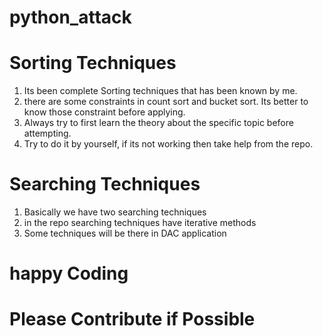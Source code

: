 # python_attack

# Sorting Techniques

1. Its been complete Sorting techniques that has been known by me.
2. there are some constraints in count sort and bucket sort. Its better to know those constraint before applying.
3. Always try to first learn the theory about the specific topic before attempting.
4. Try to do it by yourself, if its not working then take help from the repo.


# Searching Techniques

1. Basically we have two searching techniques
2. in the repo searching techniques have iterative methods
3. Some techniques will be there in DAC application
# happy Coding

# Please Contribute if Possible
